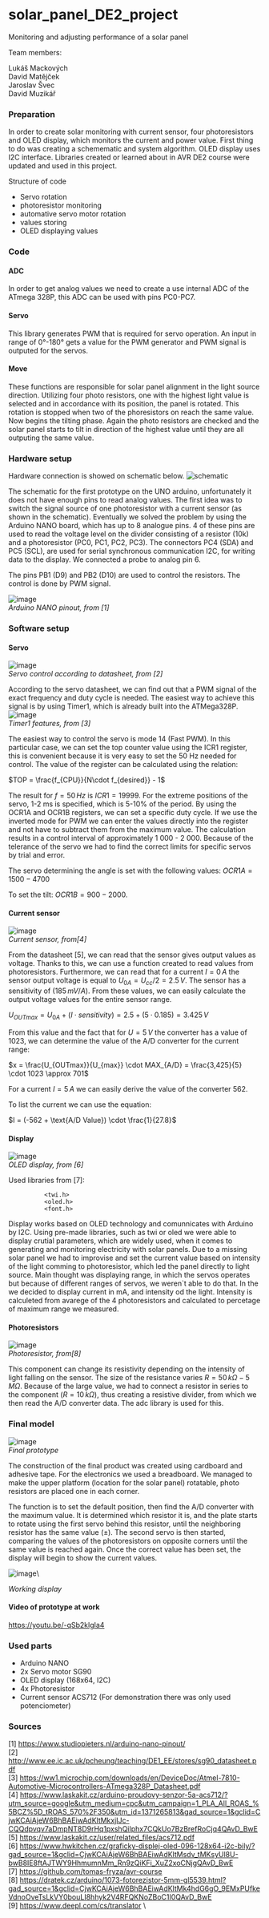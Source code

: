# solar_panel_DE2_project
Monitoring and adjusting performance of a solar panel


Team members:

Lukáš Mackových\
David Matějček\
Jaroslav Švec\
David Muzikář

### Preparation
In order to create solar monitoring with current sensor, four photoresistors and OLED display, which monitors the current and power value. First thing to do was creating a schemematic and system algorithm.
OLED display uses I2C interface. Libraries created or learned about in AVR DE2 course were updated and used in this project. 

Structure of code

- Servo rotation
- photoresistor monitoring
- automative servo motor rotation
- values storing
- OLED displaying values

### Code
#### ADC
In order to get analog values we need to create a use internal ADC of the ATmega 328P, this ADC can be used with pins PC0-PC7.

#### Servo
This library generates PWM that is required for servo operation. An input in range of 0°-180° gets a value for the PWM generator and PWM signal is outputed for the servos.

#### Move 
These functions are responsible for solar panel alignment in the light source direction. Utilizing four photo resistors, one with the highest light value is selected and in accordance with its position, the panel is rotated. This rotation is stopped when two of the phoresistors on reach the same value. Now begins the tilting phase. Again the photo resistors are checked and the solar panel starts to tilt in direction of the highest value until they are all outputing the same value.

  
### Hardware setup
Hardware connection is showed on schematic below.
![schematic](https://github.com/user-attachments/assets/cd43df7a-ca8a-48cf-9797-bcc118313665)

The schematic for the first prototype on the UNO arduino, unfortunately it does not have enough pins to read analog values. The first idea was to switch the signal source of one photoresistor with a current sensor (as shown in the schematic). Eventually we solved the problem by using the Arduino NANO board, which has up to 8 analogue pins. 4 of these pins are used to read the voltage level on the divider consisting of a resistor (10k) and a photoresistor (PC0, PC1, PC2, PC3). The connectors PC4 (SDA) and PC5 (SCL), are used for serial synchronous communication I2C, for writing data to the display. We connected a probe to analog pin 6.

The pins PB1 (D9) and PB2 (D10) are used to control the resistors. The control is done by PWM signal. 


![image](https://github.com/user-attachments/assets/803730a9-5853-4a67-862d-e48125dab336) \
*Arduino NANO pinout, from [1]* 

### Software setup

#### Servo
![image](https://github.com/user-attachments/assets/7abaa3bd-5444-482b-98fa-11c60e8b1147) \
*Servo control according to datasheet, from [2]* 

According to the servo datasheet, we can find out that a PWM signal of the exact frequency and duty cycle is needed. The easiest way to achieve this signal is by using Timer1, which is already built into the ATMega328P. \
![image](https://github.com/user-attachments/assets/25499d6c-944d-4033-aecf-a007b1f6d0ba) \
*Timer1 features, from [3]* 

The easiest way to control the servo is mode 14 (Fast PWM). In this particular case, we can set the top counter value using the ICR1 register, this is convenient because it is very easy to set the 50 Hz needed for control. The value of the register can be calculated using the relation:

$TOP = \frac{f_{CPU}}{N\cdot f_{desired}} - 1$

The result for $f = 50\,Hz$ is $ICR1 = 19 999$. For the extreme positions of the servo, 1-2 ms is specified, which is 5-10% of the period. By using the OCR1A and OCR1B registers, we can set a specific duty cycle. If we use the inverted mode for PWM we can enter the values directly into the register and not have to subtract them from the maximum value. The calculation results in a control interval of approximately 1 000 - 2 000. Because of the telerance of the servo we had to find the correct limits for specific servos by trial and error. 

The servo determining the angle is set with the following values: $OCR1A = 1 500 - 4 700$

To set the tilt: $OCR1B = 900 - 2 000$.



#### Current sensor
![image](https://github.com/user-attachments/assets/91da927b-1b6a-47b6-bb32-0f8962081bee) \
*Current sensor, from[4]* 

From the datasheet [5], we can read that the sensor gives output values as voltage. Thanks to this, we can use a function created to read values from photoresistors. Furthermore, we can read that for a current $I = 0\,A$ the sensor output voltage is equal to $U_{0A} = U_{cc}/2 = 2.5 \,V$. The sensor has a sensitivity of ($185 \, mV/A$). From these values, we can easily calculate the output voltage values for the entire sensor range. 

$U_{OUTmax} = U_{0A} + (I \cdot sensitivity) = 2.5 + (5 \cdot 0.185) = 3.425 \,V$

From this value and the fact that for $U = 5\,V$ the converter has a value of 1023, we can determine the value of the A/D converter for the current range:

$x = \frac{U_{OUTmax}}{U_{max}} \cdot MAX_{A/D} = \frac{3,425}{5} \cdot 1023 \approx 701$

For a current $I = 5\,A$ we can easily derive the value of the converter 562.

To list the current we can use the equation:

$I = (-562 + \text{A/D Value}) \cdot \frac{1}{27.8}$


#### Display 
![image](https://github.com/user-attachments/assets/7bee33f4-e9fd-4415-8c4b-683bdc1ebba1) \
*OLED display, from [6]* 

Used libraries from [7]: 
              
              <twi.h>
              <oled.h>
              <font.h>
              
Display works based on OLED technology and comunnicates with Arduino by I2C. Using pre-made libraries, such as twi or oled we were able to display crutial parameters, which are widely used, when it comes to generating and monitoring electricity with solar panels. Due to a missing solar panel we had to improvise and set the current value based on intensity of the light comming to photoresistor, which led the panel directly to light source. Main thought was displaying range, in which the servos operates but because of different ranges of servos, we weren`t able to do that. In the we decided to display current in mA, and intensity od the light. Intensity is calculeted from avarege of the 4 photoresistors and calculated to percetage of maximum range we measured.



#### Photoresistors
![image](https://github.com/user-attachments/assets/487535ff-05be-4f0f-b1c6-c38676dc2e31)\
*Photoresistor, from[8]*

This component can change its resistivity depending on the intensity of light falling on the sensor. The size of the resistance varies $R = 50 \, k \Omega - 5 \, M\Omega$. Because of the large value, we had to connect a resistor in series to the component ($R = 10 \, k\Omega$), thus creating a resistive divider, from which we then read the A/D converter data. The adc library is used for this. 


### Final model
![image](https://github.com/user-attachments/assets/d5e304b8-9b7b-4a56-8065-40c3d68b44ec)\
*Final prototype*

The construction of the final product was created using cardboard and adhesive tape. For the electronics we used a breadboard. We managed to make the upper platform (location for the solar panel) rotatable, photo resistors are placed one in each corner.

The function is to set the default position, then find the A/D converter with the maximum value. It is determined which resistor it is, and the plate starts to rotate using the first servo behind this resistor, until the neighboring resistor has the same value ($\pm$). The second servo is then started, comparing the values of the photoresistors on opposite corners until the same value is reached again. Once the correct value has been set, the display will begin to show the current values. 

![image](https://github.com/user-attachments/assets/13ec65c2-8b2a-4317-bc04-4b4371f648e9)\

*Working display*

#### Video of prototype at work

https://youtu.be/-qSb2klgIa4

### Used parts

 - Arduino NANO
 - 2x Servo motor SG90
 - OLED display (168x64, I2C)
 - 4x Photoresistor
 - Current sensor ACS712 (For demonstration there was only used potenciometer)

### Sources
[1] https://www.studiopieters.nl/arduino-nano-pinout/ \
[2] http://www.ee.ic.ac.uk/pcheung/teaching/DE1_EE/stores/sg90_datasheet.pdf \
[3] https://ww1.microchip.com/downloads/en/DeviceDoc/Atmel-7810-Automotive-Microcontrollers-ATmega328P_Datasheet.pdf \
[4] https://www.laskakit.cz/arduino-proudovy-senzor-5a-acs712/?utm_source=google&utm_medium=cpc&utm_campaign=1_PLA_All_ROAS_%5BCZ%5D_tROAS_570%2F350&utm_id=1371265813&gad_source=1&gclid=CjwKCAiAjeW6BhBAEiwAdKltMkxjIJc-CQQdpvqv7aDmpNT8D9rHq1pxshQiIphx7CQkUo7BzBrefRoCjq4QAvD_BwE \
[5] https://www.laskakit.cz/user/related_files/acs712.pdf \
[6] https://www.hwkitchen.cz/graficky-displej-oled-096-128x64-i2c-bily/?gad_source=1&gclid=CjwKCAiAjeW6BhBAEiwAdKltMsdv_tMKsyUl8U-bwB8IE8ftAJTWY9HhmumnMm_Rn9zQiKFi_XuZ2xoCNjgQAvD_BwE \
[7] https://github.com/tomas-fryza/avr-course \
[8] https://dratek.cz/arduino/1073-fotorezistor-5mm-gl5539.html?gad_source=1&gclid=CjwKCAiAjeW6BhBAEiwAdKltMk4hdG6gO_9EMxPUfkeVdnoOveTsLkVY0bouLI8hhyk2V4RFQKNoZBoC1I0QAvD_BwE \
[9] https://www.deepl.com/cs/translator \
